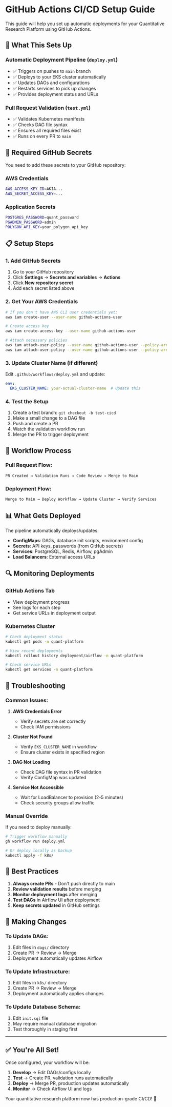# GitHub Actions CI/CD Setup Guide

This guide will help you set up automatic deployments for your Quantitative Research Platform using GitHub Actions.

## 🚀 What This Sets Up

### **Automatic Deployment Pipeline** (`deploy.yml`)
- ✅ Triggers on pushes to `main` branch
- ✅ Deploys to your EKS cluster automatically
- ✅ Updates DAGs and configurations
- ✅ Restarts services to pick up changes
- ✅ Provides deployment status and URLs

### **Pull Request Validation** (`test.yml`)
- ✅ Validates Kubernetes manifests
- ✅ Checks DAG file syntax
- ✅ Ensures all required files exist
- ✅ Runs on every PR to `main`

## 🔧 Required GitHub Secrets

You need to add these secrets to your GitHub repository:

### **AWS Credentials**
```bash
AWS_ACCESS_KEY_ID=AKIA...
AWS_SECRET_ACCESS_KEY=...
```

### **Application Secrets**
```bash
POSTGRES_PASSWORD=quant_password
PGADMIN_PASSWORD=admin
POLYGON_API_KEY=your_polygon_api_key
```

## 📋 Setup Steps

### 1. **Add GitHub Secrets**
1. Go to your GitHub repository
2. Click **Settings** → **Secrets and variables** → **Actions**
3. Click **New repository secret**
4. Add each secret listed above

### 2. **Get Your AWS Credentials**
```bash
# If you don't have AWS CLI user credentials yet:
aws iam create-user --user-name github-actions-user

# Create access key
aws iam create-access-key --user-name github-actions-user

# Attach necessary policies
aws iam attach-user-policy --user-name github-actions-user --policy-arn arn:aws:iam::aws:policy/AmazonEKSClusterPolicy
aws iam attach-user-policy --user-name github-actions-user --policy-arn arn:aws:iam::aws:policy/AmazonEKSWorkerNodePolicy
```

### 3. **Update Cluster Name** (if different)
Edit `.github/workflows/deploy.yml` and update:
```yaml
env:
  EKS_CLUSTER_NAME: your-actual-cluster-name  # Update this
```

### 4. **Test the Setup**
1. Create a test branch: `git checkout -b test-cicd`
2. Make a small change to a DAG file
3. Push and create a PR
4. Watch the validation workflow run
5. Merge the PR to trigger deployment

## 🔄 Workflow Process

### **Pull Request Flow:**
```
PR Created → Validation Runs → Code Review → Merge to Main
```

### **Deployment Flow:**
```
Merge to Main → Deploy Workflow → Update Cluster → Verify Services
```

## 📊 What Gets Deployed

The pipeline automatically deploys/updates:

- **ConfigMaps**: DAGs, database init scripts, environment config
- **Secrets**: API keys, passwords (from GitHub secrets)
- **Services**: PostgreSQL, Redis, Airflow, pgAdmin
- **Load Balancers**: External access URLs

## 🔍 Monitoring Deployments

### **GitHub Actions Tab**
- View deployment progress
- See logs for each step
- Get service URLs in deployment output

### **Kubernetes Cluster**
```bash
# Check deployment status
kubectl get pods -n quant-platform

# View recent deployments
kubectl rollout history deployment/airflow -n quant-platform

# Check service URLs
kubectl get services -n quant-platform
```

## 🚨 Troubleshooting

### **Common Issues:**

1. **AWS Credentials Error**
   - Verify secrets are set correctly
   - Check IAM permissions

2. **Cluster Not Found**
   - Verify `EKS_CLUSTER_NAME` in workflow
   - Ensure cluster exists in specified region

3. **DAG Not Loading**
   - Check DAG file syntax in PR validation
   - Verify ConfigMap was updated

4. **Service Not Accessible**
   - Wait for LoadBalancer to provision (2-5 minutes)
   - Check security groups allow traffic

### **Manual Override**
If you need to deploy manually:
```bash
# Trigger workflow manually
gh workflow run deploy.yml

# Or deploy locally as backup
kubectl apply -f k8s/
```

## 🎯 Best Practices

1. **Always create PRs** - Don't push directly to main
2. **Review validation results** before merging
3. **Monitor deployment logs** after merging
4. **Test DAGs** in Airflow UI after deployment
5. **Keep secrets updated** in GitHub settings

## 🔄 Making Changes

### **To Update DAGs:**
1. Edit files in `dags/` directory
2. Create PR → Review → Merge
3. Deployment automatically updates Airflow

### **To Update Infrastructure:**
1. Edit files in `k8s/` directory  
2. Create PR → Review → Merge
3. Deployment automatically applies changes

### **To Update Database Schema:**
1. Edit `init.sql` file
2. May require manual database migration
3. Test thoroughly in staging first

---

## ✅ You're All Set!

Once configured, your workflow will be:
1. **Develop** → Edit DAGs/configs locally
2. **Test** → Create PR, validation runs automatically  
3. **Deploy** → Merge PR, production updates automatically
4. **Monitor** → Check Airflow UI and logs

Your quantitative research platform now has production-grade CI/CD! 🚀 